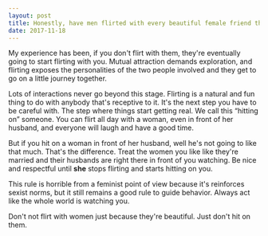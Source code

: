 ```yaml
---
layout: post
title: Honestly, have men flirted with every beautiful female friend they ever had or were they disciplined enough to keep things 100 percent friendly with at least one beautiful female friend?
date: 2017-11-18
---
```


<p>My experience has been, if you don't flirt with them, they're eventually going to start flirting with you. Mutual attraction demands exploration, and flirting exposes the personalities of the two people involved and they get to go on a little journey together.</p><p>Lots of interactions never go beyond this stage. Flirting is a natural and fun thing to do with anybody that's receptive to it. It's the next step you have to be careful with. The step where things start getting real. We call this “hitting on” someone. You can flirt all day with a woman, even in front of her husband, and everyone will laugh and have a good time.</p><p>But if you hit on a woman in front of her husband, well he's not going to like that much. That's the difference. Treat the women you like like they're married and their husbands are right there in front of you watching. Be nice and respectful until <b>she</b> stops flirting and starts hitting on you.</p><p>This rule is horrible from a feminist point of view because it's reinforces sexist norms, but it still remains a good rule to guide behavior. Always act like the whole world is watching you.</p><p>Don't not flirt with women just because they're beautiful. Just don't hit on them.</p>
